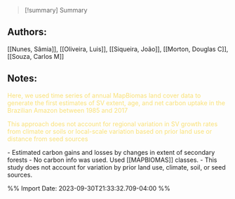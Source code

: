 
>[!summary] Summary
> 

## Authors:
[[Nunes, Sâmia]], [[Oliveira, Luis]], [[Siqueira, João]], [[Morton, Douglas C]], [[Souza, Carlos M]]

## Notes:
<p>  <span style="color: #F9E076">Here, we used time series of annual MapBiomas land cover data to generate the first estimates of SV extent, age, and net carbon uptake in the Brazilian Amazon between 1985 and 2017</span>  </p> <p>  <span style="color: #F9E076">This approach does not account for regional variation in SV growth rates from climate or soils or local-scale variation based on prior land use or distance from seed sources</span>  </p> 
- Estimated carbon gains and losses by changes in extent of secondary forests
- No carbon info was used. Used [[MAPBIOMAS]] classes.
- This study does not account for variation by prior land use, climate, soil, or seed sources.

%% Import Date: 2023-09-30T21:33:32.709-04:00 %%
